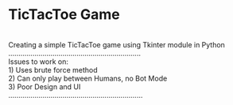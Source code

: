 <h1>TicTacToe Game</h1></br>
Creating a simple TicTacToe game using Tkinter module in Python</br>
..................................................................</br>
Issues to work on:</br>
1) Uses brute force method </br>2) Can only play between Humans, no Bot Mode</br>3) Poor Design and UI</br> ...................................................................</br>
